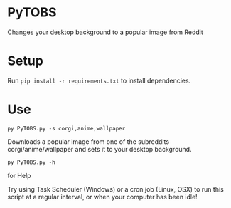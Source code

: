 # PyTOBS
Changes your desktop background to a popular image from Reddit

# Setup
Run `pip install -r requirements.txt` to install dependencies.

# Use
`py PyTOBS.py -s corgi,anime,wallpaper` 

Downloads a popular image from one of the subreddits corgi/anime/wallpaper and sets it to your desktop background.

`py PyTOBS.py -h` 

for Help


Try using Task Scheduler (Windows) or a cron job (Linux, OSX) to run this script at a regular interval, or when your computer has been idle!
